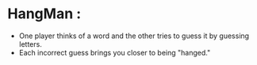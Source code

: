 # HangMan :
- One player thinks of a word and the other tries to guess it by guessing letters.
- Each incorrect guess brings you closer to being "hanged."